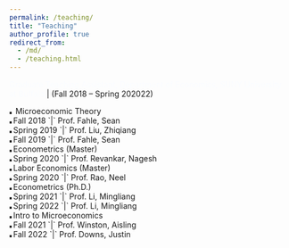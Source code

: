```yaml
---
permalink: /teaching/
title: "Teaching"
author_profile: true
redirect_from: 
  - /md/
  - /teaching.html
---
```





<style>
.custom-bullet {
    list-style-type: none;
    padding-left: 0;
}

.custom-bullet li::before {
    content: "\25A0"; /* Unicode character for a small square */
    font-size: 5px; /* Adjust this value to change the icon size */
    margin-right: 0.5em;
}
</style>

<span style="font-size: 14px;"> <span style="color:#fafcff"> Graduate Teaching Assistant, Department of Economics, SUNY University at Buffalo </span> | (Fall 2018 – Spring 202022)</span>

<ul class="custom-bullet"> 
  <li> Microeconomic Theory
    <ul class="custom-bullet">
      <li>Fall   2018 `|` Prof. Fahle, Sean</li>
      <li>Spring 2019 `|` Prof. Liu, Zhiqiang</li>
      <li>Fall   2019 `|` Prof. Fahle, Sean</li>
     </ul>
  </li>
  <li>Econometrics (Master)
    <ul class="custom-bullet">
      <li>Spring 2020 `|` Prof. Revankar, Nagesh</li>
    </ul>
  </li>
  <li>Labor Economics (Master)
    <ul class="custom-bullet">
      <li>Spring 2020 `|` Prof. Rao, Neel</li>
    </ul>
  </li>
  <li>Econometrics (Ph.D.)
    <ul class="custom-bullet">
      <li>Spring 2021 `|` Prof. Li, Mingliang</li>
      <li>Spring 2022 `|` Prof. Li, Mingliang</li>
    </ul>
  </li>
  <li>Intro to Microeconomics
    <ul class="custom-bullet">
      <li>Fall   2021 `|` Prof. Winston, Aisling</li>
      <li>Fall   2022 `|` Prof. Downs, Justin</li>
    </ul>
  </li>
</ul>
